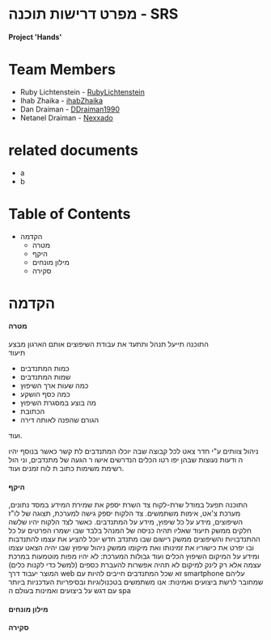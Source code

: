 # מפרט דרישות תוכנה  - SRS

#### Project 'Hands' 

Team Members
============
* Ruby Lichtenstein - <a href="https://github.com/RubyLichtenstein" target="_blank">RubyLichtenstein</a>
* Ihab Zhaika - <a href="https://github.com/ihabZhaika" target="_blank">ihabZhaika</a>
* Dan Draiman - <a href="https://github.com/DDraiman1990" target="_blank">DDraiman1990</a>
* Netanel Draiman - <a href="https://github.com/Nexxado" target="_blank">Nexxado</a>

related documents
=================
 * a
 * b 
 
Table of Contents
=================

  * הקדמה
    * מטרה
    * היקף
    * מילון מונחים
    * סקירה
  
הקדמה 
=====
#### מטרה

התוכנה תייעל תנהל ותתעד את עבודת השיפוצים אותם הארגון מבצע
</br>
תיעוד
 
 * כמות המתנדבים
 * שמות המתנדבים
 * כמה שעות ארך השיפוץ
 * כמה כסף הושקע
 * מה בוצע במסגרת השיפוץ
 * הכתובת
 * הגורם שהפנה לאותה דירה

ועוד.

ניהול צוותים
ע"י חדר צאט לכל קבוצה
שבה יוכלו המתנדבים לת
קשר כאשר בנוסף יהיו ה
ודעות נעוצות שבהן יפו
רטו הכלים הנדרשים אישו
ר הגעה של מתנדבים, וני
הול רשימת משימות  כתוב
ת לוח זמנים ועוד.
 
#### היקף

התוכנה תפעל במודל שרת-לקוח 
צד השרת יספק את שמירת המידע במסד נתונים, מערכת צ'אט, אימות משתמשים.
צד הלקוח יספק גישה למערכת, תצוגה של לו"ז השיפוצים, מידע על כל שיפוץ, מידע על המתנדבים.
כאשר לצד הלקוח יהיו שלשה חלקים 
ממשק תיעוד שאליו תהיה כניסה של המנהל בלבד שבו ישמרו הפרטים על כל ההתנדבויות והשיפוצים 
ממשק רישום שבו מתנדב חדש יוכל להציע את עצמו להתנדבות ובו יפרט את כישוריו את זמינותו ואת מיקומו 
ממשק ניהול שיפוץ שבו יהיה הצאט עצמו ומידע על המיקום השיפוץ הכלים ועוד 
גבולות המערכת:
לא יהיו מפות מוטמעות במרכת עצמה אלא רק לינק למיקום 
לא תהיה אפשרות להעברת כספים (למשל כדי לקנות כלים) 
המוצר יעבוד דרך web  זא שכל המתנדבים חייבים להיות עם  smartphone עליהם שמחובר לרשת 
ביצועים ואמינות:
אנו משתמשים בטכנולוגיות ובסיפריות העדכניות ביותר עם דגש על ביצועים ואמינות בעולם ה spa 


 
#### מילון מונחים

#### סקירה
